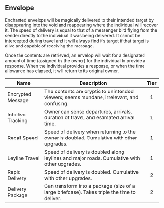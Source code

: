 ## Envelope

Enchanted envelops will be magically delivered to their intended target by disappearing into the void and reappearing where the individual will recover it. The speed of delivery is equal to that of a messenger bird flying from the sender directly to the individual it was being delivered. It cannot be intercepted during travel and it will always find it’s target if that target is alive and capable of receiving the message.

Once the contents are retrieved, an envelop will wait for a designated amount of time (assigned by the owner) for the individual to provide a response. When the individual provides a response, or when the time allowance has elapsed, it will return to its original owner.

 **Name**           | **Description**                                                                              | **Tier** 
--------------------|----------------------------------------------------------------------------------------------|:--------:
 Encrypted Message  | The contents are cryptic to unintended viewers; seems mundane, irrelevant, and confusing.    | 1        
 Intuitive Tracking | Owner can sense departures, arrivals, duration of travel, and estimated arrival time.        | 1        
 Recall Speed       | Speed of delivery when returning to the owner is doubled. Cumulative with other upgrades.    | 1        
 Leyline Travel     | Speed of delivery is doubled along leylines and major roads. Cumulative with other upgrades. | 1        
 Rapid Delivery     | Speed of delivery is doubled. Cumulative with other upgrades.                                | 2        
 Delivery Package   | Can transform into a package (size of a large briefcase). Takes triple the time to deliver.  | 2        
